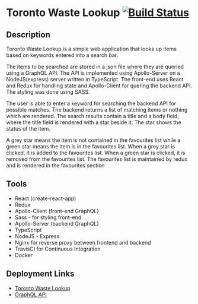 # Toronto Waste Lookup [![Build Status](https://travis-ci.org/nursh/Toronto-Waste-Lookup.svg?branch=master)](https://travis-ci.org/nursh/Toronto-Waste-Lookup)

## Description

Toronto Waste Lookup is a simple web application that looks up items based on keywords entered into a search bar.

The items to be searched are stored in a json file where they are queried using a GraphQL API. The API is implemented using Apollo-Server on a NodeJS(express) server written in  TypeScript. The front-end uses React and Redux for handling state and Apollo-Client for quering the backend API. The styling was done using SASS.

The user is able to enter a keyword for searching the backend API for possible matches. The backend returns a list of matching items or nothing which are rendered. The search results contain a title and a body field, where the title field is rendered with a star beside it. The star shows the status of the item.

A grey star means the item is not contained in the favourites list while a green star means the item is in the favourites list. When a grey star is clicked, it is added to the favourites list. When a green star is clicked, it is removed from the favourites list. The favourites list is maintained by redux and is rendered in the favourites section

## Tools 

* React (create-react-app)
* Redux
* Apollo-Client (front-end GraphQL)
* Sass - for styling front-end
* Apollo-Server (backend GraphQL)
* TypeScript
* NodeJS - Express
* Nginx for reverse proxy between frontend and backend
* TravisCI for Continuous Integration
* Docker

## Deployment Links

* [Toronto Waste Lookup](http://toronto-waste-lookup.us-east-2.elasticbeanstalk.com/)
* [GraphQL API](http://toronto-waste-lookup.us-east-2.elasticbeanstalk.com/graphql)
